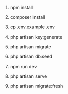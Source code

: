 
1. npm install
2. composer install
3. cp .env.example .env
4. php artisan key:generate
5. php artisan migrate
6. php artisan db:seed
7. npm run dev
8. php artisan serve

6. php artisan migrate:fresh


